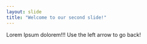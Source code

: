 ```yaml
---
layout: slide
title: "Welcome to our second slide!"
---
```

Lorem Ipsum dolorem!!!
Use the left arrow to go back!
